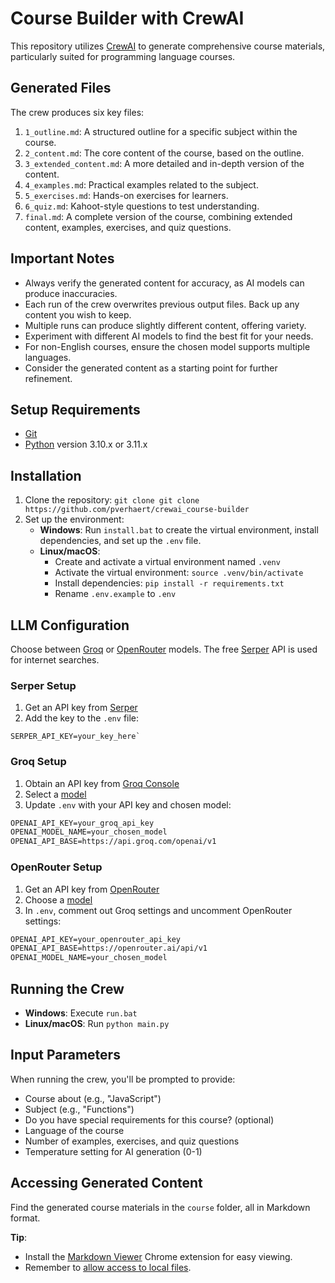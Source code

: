 # Course Builder with CrewAI

This repository utilizes [CrewAI](https://www.crewai.com/) to generate comprehensive course materials, particularly suited for
programming language courses.

## Generated Files

The crew produces six key files:

1. `1_outline.md`: A structured outline for a specific subject within the course.
2. `2_content.md`: The core content of the course, based on the outline.
3. `3_extended_content.md`: A more detailed and in-depth version of the content.
4. `4_examples.md`: Practical examples related to the subject.
5. `5_exercises.md`: Hands-on exercises for learners.
6. `6_quiz.md`: Kahoot-style questions to test understanding.
7. `final.md`: A complete version of the course, combining extended content, examples, exercises, and quiz questions.

## Important Notes

- Always verify the generated content for accuracy, as AI models can produce inaccuracies.
- Each run of the crew overwrites previous output files. Back up any content you wish to keep.
- Multiple runs can produce slightly different content, offering variety.
- Experiment with different AI models to find the best fit for your needs.
- For non-English courses, ensure the chosen model supports multiple languages.
- Consider the generated content as a starting point for further refinement.

## Setup Requirements

- [Git](https://git-scm.com/)
- [Python](https://www.python.org) version 3.10.x or 3.11.x

## Installation

1. Clone the repository: `git clone git clone https://github.com/pverhaert/crewai_course-builder`
2. Set up the environment:
    - **Windows**: Run `install.bat` to create the virtual environment, install dependencies, and set up the `.env`
      file.
    - **Linux/macOS**:
        - Create and activate a virtual environment named `.venv`
        - Activate the virtual environment: `source .venv/bin/activate`
        - Install dependencies: `pip install -r requirements.txt`
        - Rename `.env.example` to `.env`

## LLM Configuration

Choose between [Groq](https://groq.com/) or [OpenRouter](https://openrouter.ai/) models. The free [Serper](https://serper.dev/) API is used
for internet searches.

### Serper Setup

1. Get an API key from [Serper](https://serper.dev/api-key)
2. Add the key to the `.env` file: 
```
SERPER_API_KEY=your_key_here`
```

### Groq Setup

1. Obtain an API key from [Groq Console](https://console.groq.com/keys)
2. Select a [model](https://console.groq.com/docs/models)
3. Update `.env` with your API key and chosen model:
````markdown
OPENAI_API_KEY=your_groq_api_key
OPENAI_MODEL_NAME=your_chosen_model
OPENAI_API_BASE=https://api.groq.com/openai/v1
````

### OpenRouter Setup

1. Get an API key from [OpenRouter](https://openrouter.ai/settings/keys)
2. Choose a [model](https://openrouter.ai/models)
3. In `.env`, comment out Groq settings and uncomment OpenRouter settings:
````markdown
OPENAI_API_KEY=your_openrouter_api_key
OPENAI_API_BASE=https://openrouter.ai/api/v1
OPENAI_MODEL_NAME=your_chosen_model
````

## Running the Crew

- **Windows**: Execute `run.bat`
- **Linux/macOS**: Run `python main.py`

## Input Parameters

When running the crew, you'll be prompted to provide:

- Course about (e.g., "JavaScript")
- Subject (e.g., "Functions")
- Do you have special requirements for this course? (optional)
- Language of the course
- Number of examples, exercises, and quiz questions
- Temperature setting for AI generation (0-1)

## Accessing Generated Content

Find the generated course materials in the `course` folder, all in Markdown format.

**Tip**:
- Install
the [Markdown Viewer](https://chromewebstore.google.com/detail/markdown-viewer/ckkdlimhmcjmikdlpkmbgfkaikojcbjk) Chrome
extension for easy viewing.
- Remember to [allow access to local files](https://github.com/simov/markdown-viewer?tab=readme-ov-file#manage-origins).
